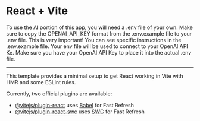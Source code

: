 # React + Vite

To use the AI portion of this app, you will need a .env file of your own.
Make sure to copy the OPENAI_API_KEY format from the .env.example file to your .env file. This is very important!
You can see specific instructions in the .env.example file. Your env file will be used to connect to your OpenAI API Ke.
Make sure you have your OpenAI API Key to place it into the actual .env file. 




------------------------------------------------------------------------------------------------
This template provides a minimal setup to get React working in Vite with HMR and some ESLint rules.

Currently, two official plugins are available:

- [@vitejs/plugin-react](https://github.com/vitejs/vite-plugin-react/blob/main/packages/plugin-react/README.md) uses [Babel](https://babeljs.io/) for Fast Refresh
- [@vitejs/plugin-react-swc](https://github.com/vitejs/vite-plugin-react-swc) uses [SWC](https://swc.rs/) for Fast Refresh

